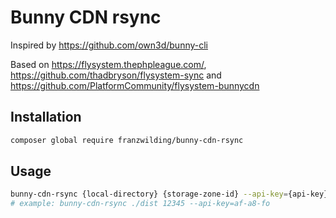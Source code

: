 # Bunny CDN rsync

Inspired by https://github.com/own3d/bunny-cli

Based on https://flysystem.thephpleague.com/, https://github.com/thadbryson/flysystem-sync and https://github.com/PlatformCommunity/flysystem-bunnycdn

## Installation
```bash
composer global require franzwilding/bunny-cdn-rsync 
```

## Usage
```bash
bunny-cdn-rsync {local-directory} {storage-zone-id} --api-key={api-key}
# example: bunny-cdn-rsync ./dist 12345 --api-key=af-a8-fo
```
